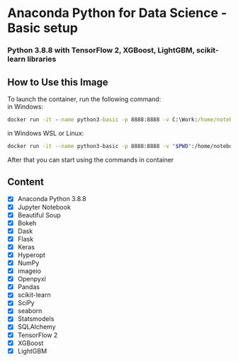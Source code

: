 # Anaconda Python for Data Science - Basic setup
### Python 3.8.8 with TensorFlow 2, XGBoost, LightGBM, scikit-learn libraries


## How to Use this Image
To launch the container, run the following command:<br/>
in Windows:
```cmd
docker run -it --name python3-basic -p 8888:8888 -v C:\Work:/home/notebooks kriss024/anaconda-python-for-data-science-basic
```
in Windows WSL or Linux:
```bash
docker run -it --name python3-basic -p 8888:8888 -v "$PWD":/home/notebooks kriss024/anaconda-python-for-data-science-basic
```

After that you can start using the commands in container

## Content
- [x] Anaconda Python 3.8.8
- [x] Jupyter Notebook
- [x] Beautiful Soup
- [x] Bokeh
- [x] Dask
- [x] Flask
- [x] Keras
- [x] Hyperopt
- [x] NumPy
- [x] imageio
- [x] Openpyxl
- [x] Pandas
- [x] scikit-learn
- [x] SciPy
- [x] seaborn
- [x] Statsmodels
- [x] SQLAlchemy
- [x] TensorFlow 2
- [x] XGBoost
- [x] LightGBM